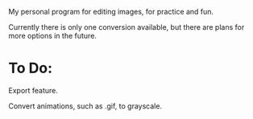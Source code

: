 My personal program for editing images, for practice and fun.

Currently there is only one conversion available, but there are plans for more options in the future.

# To Do:

Export feature.

Convert animations, such as .gif, to grayscale.